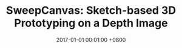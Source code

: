 ---
title:          "SweepCanvas: Sketch-based 3D Prototyping on a Depth Image"
date:           2017-01-01 00:01:00 +0800
selected:       true
pub:            "ACM User Interface Software and Technology Symposium"
pub_date:       "2017"
# abstract: >-
cover:          /assets/images/covers/sweepCanvas.png
authors:
- Yuwei Li
- Xi Luo
- Youyi Zheng
- Pengfei Xu
- Hongbo Fu
links:
  # Paper: 
  Project: http://vcc.szu.edu.cn/research/2017/SweepCanvas
---